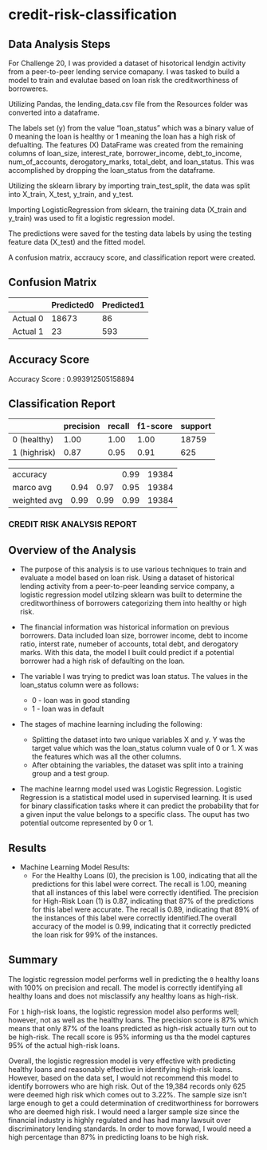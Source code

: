 # credit-risk-classification

## Data Analysis Steps

For Challenge 20, I was provided a dataset of hisotorical lendgin activity from a peer-to-peer lending service comapany. I was tasked to build a model to train and evalutae based on loan risk the creditworthiness of borroweres. 

Utilizing Pandas, the lending_data.csv file from the Resources folder was converted into a dataframe. 

The labels set (y) from the value “loan_status” which was a binary value of 0 meaning the loan is healthy or 1 meaning the loan has a high risk of defualting. The features (X) DataFrame was created from the remaining columns of loan_size, interest_rate, borrower_income, debt_to_income, num_of_accounts, derogatory_marks, total_debt, and loan_status. This was accomplished by dropping the loan_status from the dataframe. 

Utilizing the sklearn library by importing train_test_split, the data was split into X_train, X_test, y_train, and y_test. 

Importing LogisticRegression from sklearn, the training data (X_train and y_train) was used to fit a logistic regression model.

The predictions were saved for the testing data labels by using the testing feature data (X_test) and the fitted model.

A confusion matrix, accraucy score, and classification report were created. 

## Confusion Matrix

|              |Predicted0|Predicted1|
|--------------|----------|----------|
| Actual 0     | 18673    | 86       |
| Actual 1     | 23       | 593      |

## Accuracy Score
Accuracy Score : 0.993912505158894

## Classification Report 

|              | precision |  recall  | f1-score | support  |
|--------------|-----------|----------|----------|----------|
|  0 (healthy) | 1.00      | 1.00     |  1.00    | 18759    |
|  1 (highrisk)| 0.87      | 0.95     |  0.91    | 625      |


|              |           |          |          |          |
|--------------|-----------|----------|----------|----------|
|  accuracy    |           |          | 0.99     |  19384   | 
|  marco avg   |  0.94     | 0.97     | 0.95     |  19384   | 
|  weighted avg|  0.99     | 0.99     | 0.99     |  19384   |


### CREDIT RISK ANALYSIS REPORT

## Overview of the Analysis

* The purpose of this analysis is to use various techniques to train and evaluate a model based on loan risk. Using a dataset of historical lending activity from a peer-to-peer leanding service company, a logistic regression model utilzing sklearn was built to determine the creditworthiness of borrowers categorizing them into healthy or high risk. 

* The financial information was historical information on previous borrowers. Data included loan size, borrower income, debt to income ratio, interst rate, numeber of accounts, total debt, and derogatory marks. With this data, the model I built could predict if a potential borrower had a high risk of defaulting on the loan. 

* The variable I was trying to predict was loan status. The values in the loan_status column were as follows:
    *   0 - loan was in good standing
    *   1 - loan was in default


* The stages of machine learning including the following:
    *   Splitting the dataset into two unique variables X and y. Y was the target value which was the loan_status column vuale of 0 or 1. X was the features which was all the other columns. 
    *   After obtaining the variables, the dataset was split into a training group and a test group. 


* The machine learnng model used was Logistic Regression. Logistic Regression is a statistical model used in supervised learning. It is used for binary classification tasks where it can predict the probability that for a given input the value belongs to a specific class. The ouput has two potential outcome represented by 0 or 1. 

## Results

* Machine Learning Model Results:
    * For the Healthy Loans (0), the precision is 1.00, indicating that all the predictions for this label were correct. The recall is 1.00, meaning that all instances of this label were correctly identified.
        The precision for High-Risk Loan (1) is 0.87, indicating that 87% of the predictions for this label were accurate. The recall is 0.89, indicating that 89% of the instances of this label were correctly identified.The overall accuracy of the model is 0.99, indicating that it correctly predicted the loan risk for 99% of the instances.


## Summary

The logistic regression model performs well in predicting the `0` healthy loans with 100% on precision and recall. The model is correctly identifying all healthy loans and does not misclassify any healthy loans as high-risk.

For `1` high-risk loans, the logistic regression model also performs well; however, not as well as the healthy loans. The precision score is 87% which means that only 87% of the loans predicted as high-risk actually turn out to be high-risk. The recall score is 95% informing us tha the model captures 95% of the actual high-risk loans.

Overall, the logistic regression model is very effective with predicting healthy loans and reasonably effective in identifying high-risk loans. However, based on the data set, I would not recommend this model to identify borrowers who are high risk. Out of the 19,384 records only 625 were deemed high risk which comes out to 3.22%. The sample size isn't large enough to get a could determination of creditworthiness for borrowers who are deemed high risk. I would need a larger sample size since the financial industry is highly regulated and has had many lawsuit over discriminatory lending standards. In order to move forwad, I would need a high percentage than 87% in predicting loans to be high risk. 

